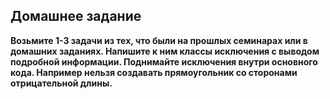 Домашнее задание
---

**Возьмите 1-3 задачи из тех, что были на прошлых семинарах или в домашних заданиях. 
Напишите к ним классы исключения с выводом подробной информации.
Поднимайте исключения внутри основного кода. 
Например нельзя создавать прямоугольник со сторонами отрицательной длины.**